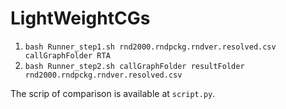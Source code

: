 # LightWeightCGs

1. `bash Runner_step1.sh rnd2000.rndpckg.rndver.resolved.csv callGraphFolder RTA`
1. `bash Runner_step2.sh callGraphFolder resultFolder rnd2000.rndpckg.rndver.resolved.csv ` 

The scrip of comparison is available at `script.py`. 
 
 

